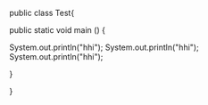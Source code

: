 public class Test{

public static void main ()
{

System.out.println("hhi");
System.out.println("hhi");
System.out.println("hhi");

}



}
